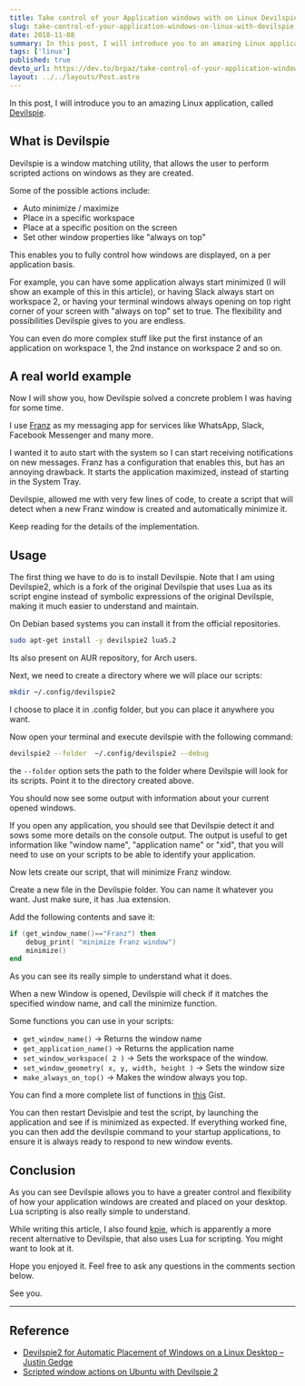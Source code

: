 ```yaml
---
title: Take control of your Application windows with on Linux Devilspie
slug: take-control-of-your-application-windows-on-linux-with-devilspie
date: 2018-11-08
summary: In this post, I will introduce you to an amazing Linux application, called Devilspie.
tags: ['linux']
published: true
devto_url: https://dev.to/brpaz/take-control-of-your-application-windows-on-linux-with-devilspie-f55
layout: ../../layouts/Post.astro
---
```


In this post, I will introduce you to an amazing Linux application, called [Devilspie](http://www.nongnu.org/devilspie2/).

## What is Devilspie

Devilspie is a window matching utility, that allows the user to perform scripted actions on windows as they are created.

Some of the possible actions include:

* Auto minimize / maximize
* Place in a specific workspace
* Place at a specific position on the screen
* Set other window properties like "always on top"

This enables you to fully control how windows are displayed, on a per application basis.

For example, you can have some application always start minimized (I will show an example of this in this article), or having Slack always start on workspace 2, or having your terminal windows always opening on top right corner of your screen with "always on top" set to true.
The flexibility and possibilities Devilspie gives to you are endless.

You can even do more complex stuff like put the first instance of an application on workspace 1, the 2nd instance on workspace 2 and so on.

## A real world example

Now I will show you, how Devilspie solved a concrete problem I was having for some time.

I use [Franz](https://github.com/meetfranz/franz) as my messaging app for services like WhatsApp, Slack, Facebook Messenger and many more.

I wanted it to auto start with the system so I can start receiving notifications on new messages. Franz has a configuration that enables this, but has an annoying drawback. It starts the application maximized, instead of starting in the System Tray.

Devilspie, allowed me with very few lines of code, to create a script that will detect when a new Franz window is created and automatically minimize it.

Keep reading for the details of the implementation.

## Usage

The first thing we have to do is to install Devilspie. Note that I am using Devilspie2, which is a fork of the original Devilspie that uses Lua as its script engine instead of  symbolic expressions of the original Devilspie, making it much easier to understand and maintain.

On Debian based systems you can install it from the official repositories.

```bash
sudo apt-get install -y devilspie2 lua5.2
```

Its also present on AUR repository, for Arch users.

Next, we need to create a directory where we will place our scripts:

```bash
mkdir ~/.config/devilspie2
```

I choose to place it in .config folder, but you can place it anywhere you want.

Now open your terminal and execute devilspie with the following command:

```bash
devilspie2 --folder  ~/.config/devilspie2 --debug
```

the `--folder` option sets the path to the folder where Devilspie will look for its scripts. Point it to the directory created above.

You should now see some output with information about your current opened windows.

If you open any application, you should see that Devilspie detect it and sows some more details on the console output. The output is useful to get information like "window name", "application name" or "xid", that you will need to use on your scripts to be able to identify your application.

Now lets create our script, that will minimize Franz window.

Create a new file in the Devilspie folder. You can name it whatever you want. Just make sure, it has .lua extension.

Add the following contents and save it:

```lua
if (get_window_name()=="Franz") then
    debug_print( "minimize Franz window")
    minimize()
end
```

As you can see its really simple to understand what it does.

When a new Window is opened, Devilspie will check if it matches the specified window name, and call the minimize function.

Some functions you can use in your scripts:

* `get_window_name()` -> Returns the window name
* `get_application_name()` -> Returns the application name
* `set_window_workspace( 2 )` -> Sets the workspace of the window.
* `set_window_geometry( x, y, width, height )` -> Sets the window size
* `make_always_on_top()` -> Makes the window always you top.

You can find a more complete list of functions in [this](https://gist.github.com/brpaz/47c357c23cc677391e45ed252b96d78f) Gist.

You can then restart Devislpie and test the script, by launching the application and see if is minimized as expected.
If everything worked fine, you can then add the devilspie command to your startup applications, to ensure it is always ready to respond to new window events.

## Conclusion

As you can see Devilspie allows you to have a greater control and flexibility of how your application windows are created and placed on your desktop. Lua scripting is also really simple to understand.

While writing this article, I also found [kpie](https://github.com/skx/kpie), which is apparently a more recent alternative to Devilspie, that also uses Lua for scripting. You might want to look at it.

Hope you enjoyed it. Feel free to ask any questions in the comments section below.

See you.

---
## Reference

* [Devilspie2 for Automatic Placement of Windows on a Linux Desktop – Justin Gedge](https://www.justingedge.com/linux/devilspie2-automatic-window-placement/)
* [Scripted window actions on Ubuntu with Devilspie 2](https://www.howtoforge.com/tutorial/ubuntu-desktop-devilspie-2/)
